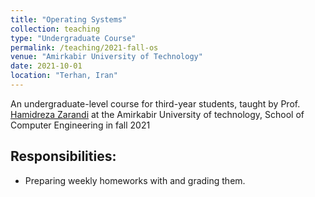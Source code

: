 ```yaml
---
title: "Operating Systems"
collection: teaching
type: "Undergraduate Course"
permalink: /teaching/2021-fall-os
venue: "Amirkabir University of Technology"
date: 2021-10-01
location: "Terhan, Iran"
---
```


An undergraduate-level course for third-year students, taught by Prof. [Hamidreza Zarandi]() at the Amirkabir University of technology, School of Computer Engineering in fall 2021

## Responsibilities:
- Preparing weekly homeworks with and grading them.

